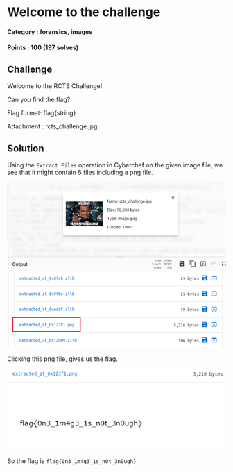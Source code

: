 # Welcome to the challenge

#### Category : forensics, images
#### Points : 100 (197 solves)

## Challenge
Welcome to the RCTS Challenge!

Can you find the flag?

Flag format: flag{string}

Attachment : rcts_challenge.jpg

## Solution
Using the `Extract Files` operation in Cyberchef on the given image file, we see that it might contain 6 files including a png file.

![](https://github.com/p1xxxel/ctf-writeups/blob/main/2021/RCTS%20CERT%202021/Welcome%20to%20the%20challenge/cyberchef_extracted.png)

Clicking this png file, gives us the flag.

![](https://github.com/p1xxxel/ctf-writeups/blob/main/2021/RCTS%20CERT%202021/Welcome%20to%20the%20challenge/getting_flag.png)

So the flag is `flag{0n3_1m4g3_1s_n0t_3n0ugh}`
